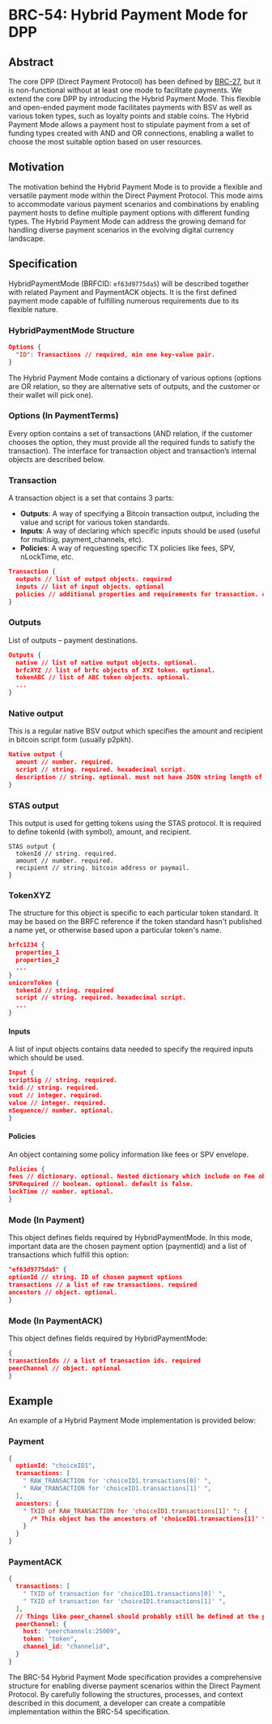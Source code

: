 # BRC-54: Hybrid Payment Mode for DPP

## Abstract

The core DPP (Direct Payment Protocol) has been defined by [BRC-27](./0027.md), but it is non-functional without at least one mode to facilitate payments. We extend the core DPP by introducing the Hybrid Payment Mode. This flexible and open-ended payment mode facilitates payments with BSV as well as various token types, such as loyalty points and stable coins. The Hybrid Payment Mode allows a payment host to stipulate payment from a set of funding types created with AND and OR connections, enabling a wallet to choose the most suitable option based on user resources.

## Motivation

The motivation behind the Hybrid Payment Mode is to provide a flexible and versatile payment mode within the Direct Payment Protocol. This mode aims to accommodate various payment scenarios and combinations by enabling payment hosts to define multiple payment options with different funding types. The Hybrid Payment Mode can address the growing demand for handling diverse payment scenarios in the evolving digital currency landscape.

## Specification

HybridPaymentMode (BRFCID: `ef63d9775da5`) will be described together with related Payment and PaymentACK objects. It is the first defined payment mode capable of fulfilling numerous requirements due to its flexible nature.

### HybridPaymentMode Structure

```json
Options {
  "ID": Transactions // required, min one key-value pair.                   
}
```

The Hybrid Payment Mode contains a dictionary of various options (options are OR relation, so they are alternative sets of outputs, and the customer or their wallet will pick one).

### Options (In PaymentTerms)

Every option contains a set of transactions (AND relation, if the customer chooses the option, they must provide all the required funds to satisfy the transaction). The interface for transaction object and transaction’s internal objects are described below.

### Transaction

A transaction object is a set that contains 3 parts:

- **Outputs**: A way of specifying a Bitcoin transaction output, including the value and script for various token standards.
- **Inputs**: A way of declaring which specific inputs should be used (useful for multisig, payment_channels, etc).
- **Policies**: A way of requesting specific TX policies like fees, SPV, nLockTime, etc.

```json
Transaction {
  outputs // list of output objects. required
  inputs // list of input objects. optional
  policies // additional properties and requirements for transaction. optional
}
```

### Outputs

List of outputs – payment destinations.

```json
Outputs {
  native // list of native output objects. optional.
  brfcXYZ // list of brfc objects of XYZ token. optional.
  tokenABC // list of ABC token objects. optional.
  ...
}
```

### Native output

This is a regular native BSV output which specifies the amount and recipient in bitcoin script form (usually p2pkh).

```json
Native output {
  amount // number. required.
  script // string. required. hexadecimal script.
  description // string. optional. must not have JSON string length of greater than 100.
}
```

### STAS output

This output is used for getting tokens using the STAS protocol. It is required to define tokenId (with symbol), amount, and recipient.

```
STAS output {
  tokenId // string. required.
  amount // number. required.
  recipient // string. bitcoin address or paymail.
}
```

### TokenXYZ

The structure for this object is specific to each particular token standard. It may be based on the BRFC reference if the token standard hasn't published a name yet, or otherwise based upon a particular token's name.

```json
brfc1234 {
  properties_1
  properties_2
  ...
}
unicornToken {
  tokenId // string. required
  script // string. required. hexadecimal script.
  ...
}
```

#### Inputs

A list of input objects contains data needed to specify the required inputs which should be used.

```json
Input {
scriptSig // string. required.
txid // string. required.
vout // integer. required.
value // integer. required.
nSequence// number. optional.
}
```

#### Policies

An object containing some policy information like fees or SPV envelope.

```json
Policies {
fees // dictionary. optional. Nested dictionary which include on Fee objects on 3rd level.
SPVRequired // boolean. optional. default is false.
lockTime // number. optional.
}
```

### Mode (In Payment)

This object defines fields required by HybridPaymentMode. In this mode, important data are the chosen payment option (paymentId) and a list of transactions which fulfill this option:

```json
"ef63d9775da5" {
optionId // string. ID of chosen payment options
transactions // a list of raw transactions. required
ancestors // object. optional.
}
```

### Mode (In PaymentACK)

This object defines fields required by HybridPaymentMode:

```json
{
transactionIds // a list of transaction ids. required
peerChannel // object. optional
}
```

## Example

An example of a Hybrid Payment Mode implementation is provided below:

### Payment

```json
{
  optionId: "choiceID1",
  transactions: [
    " RAW_TRANSACTION for 'choiceID1.transactions[0]' ",
    " RAW_TRANSACTION for 'choiceID1.transactions[1]' ",
  ],
  ancestors: {
    " TXID of RAW_TRANSACTION for 'choiceID1.transactions[1]' ": {
      /* This object has the ancestors of 'choiceID1.transactions[1]' */
    }
  }
}
```

### PaymentACK

```json
{
  transactions: [
    " TXID of transaction for 'choiceID1.transactions[0]' ",
    " TXID of transaction for 'choiceID1.transactions[1]' ",
  ],
  // Things like peer_channel should probably still be defined at the paymentAck root level. Different transactions should probably not have different peer_channel-s.
  peerChannel: {
    host: "peerchannels:25009",
    token: "token",
    channel_id: "channelid",
  }
}
```

The BRC-54 Hybrid Payment Mode specification provides a comprehensive structure for enabling diverse payment scenarios within the Direct Payment Protocol. By carefully following the structures, processes, and context described in this document, a developer can create a compatible implementation within the BRC-54 specification.
